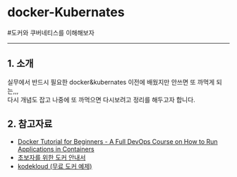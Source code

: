 # docker-Kubernates
#도커와 쿠버네티스를 이해해보자

----
## 1. 소개
실무에서 반드시 필요한 docker&kubernates 이전에 배웠지만 안쓰면 또 까먹게 되는,,,  
다시 개념도 잡고 나중에 또 까먹으면 다시보려고 정리를 해두고자 합니다.

## 2. 참고자료 
- [Docker Tutorial for Beginners - A Full DevOps Course on How to Run Applications in Containers](https://www.youtube.com/watch?v=fqMOX6JJhGo)
- [초보자를 위한 도커 안내서](https://subicura.com/2017/01/19/docker-guide-for-beginners-1.html)
- [kodekloud (무료 도커 예제)](https://kodekloud.com/p/docker-labs)
